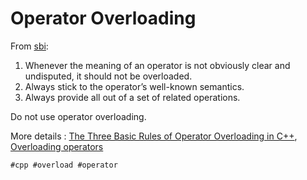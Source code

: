 # Operator Overloading

From [sbi](https://stackoverflow.com/users/140719/sbi):

1. Whenever the meaning of an operator is not obviously clear and undisputed, it should not be overloaded.
2. Always stick to the operator’s well-known semantics.
3. Always provide all out of a set of related operations.

Do not use operator overloading.

More details : [The Three Basic Rules of Operator Overloading in C++](https://stackoverflow.com/a/4421708/13916430), [Overloading operators](https://cplusplus.com/doc/tutorial/templates/)

    #cpp #overload #operator
